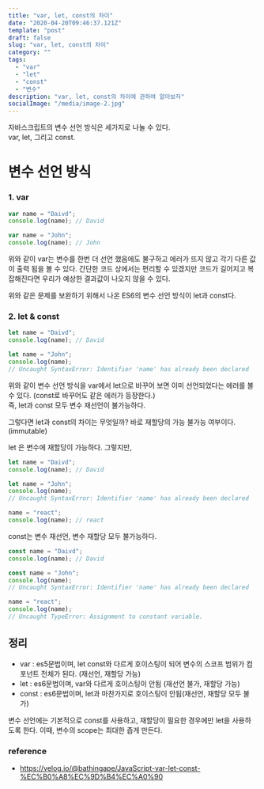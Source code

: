 ```yaml
---
title: "var, let, const의 차이"
date: "2020-04-20T09:46:37.121Z"
template: "post"
draft: false
slug: "var, let, const의 차이"
category: ""
tags:
  - "var"
  - "let"
  - "const"
  - "변수"
description: "var, let, const의 차이에 관하여 알아보자"
socialImage: "/media/image-2.jpg"
---
```


자바스크립트의 변수 선언 방식은 세가지로 나눌 수 있다.<br>
var, let, 그리고 const.

<h1>변수 선언 방식</h1>

<h3>1. var</h3>

```js
var name = "Daivd";
console.log(name); // David

var name = "John";
console.log(name); // John
```

위와 같이 var는 변수를 한번 더 선언 했음에도 불구하고 에러가 뜨지 않고 각기 다른 값이 출력 됨을 볼 수 있다.
간단한 코드 상에서는 편리할 수 있겠지만 코드가 길어지고 복잡해진다면 우리가 예상한 결과값이 나오지 않을 수 있다.

위와 같은 문제를 보완하기 위해서 나온 ES6의 변수 선언 방식이 let과 const다.

<h3>2. let & const</h3>

```js
let name = "Daivd";
console.log(name); // David

let name = "John";
console.log(name);
// Uncaught SyntaxError: Identifier 'name' has already been declared
```

위와 같이 변수 선언 방식을 var에서 let으로 바꾸어 보면 이미 선언되었다는 에러를 볼 수 있다.
(const로 바꾸어도 같은 에러가 등장한다.)<br>
즉, let과 const 모두 변수 재선언이 불가능하다.

그렇다면 let과 const의 차이는 무엇일까?
바로 재할당의 가능 불가능 여부이다.(immutable)

let 은 변수에 재할당이 가능하다. 그렇지만,

```js
let name = "Daivd";
console.log(name); // David

let name = "John";
console.log(name);
// Uncaught SyntaxError: Identifier 'name' has already been declared

name = "react";
console.log(name); // react
```

const는 변수 재선언, 변수 재할당 모두 불가능하다.

```js
const name = "Daivd";
console.log(name); // David

const name = "John";
console.log(name);
// Uncaught SyntaxError: Identifier 'name' has already been declared

name = "react";
console.log(name);
// Uncaught TypeError: Assignment to constant variable.
```

<h2>정리</h2>

- var : es5문법이며, let const와 다르게 호이스팅이 되어 변수의 스코프 범위가 컴포넌트 전체가 된다. (재선언, 재할당 가능)
- let : es6문법이며, var와 다르게 호이스팅이 안됨 (재선언 불가, 재할당 가능)
- const : es6문법이며, let과 마찬가지로 호이스팅이 안됨(재선언, 재할당 모두 불가)

변수 선언에는 기본적으로 const를 사용하고, 재할당이 필요한 경우에만 let을 사용하도록 한다. 이때, 변수의 scope는 최대한 좁게 만든다.

### reference

- https://velog.io/@bathingape/JavaScript-var-let-const-%EC%B0%A8%EC%9D%B4%EC%A0%90
